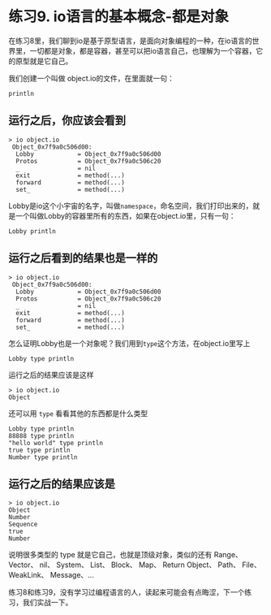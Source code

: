 # 练习9. io语言的基本概念-都是对象

在练习8里，我们聊到io是基于原型语言，是面向对象编程的一种，在io语言的世界里，一切都是对象，都是容器，甚至可以把io语言自己，也理解为一个容器，它的原型就是它自己。

我们创建一个叫做 object.io的文件，在里面就一句：

```
println
```

## 运行之后，你应该会看到

```
> io object.io
 Object_0x7f9a0c506d00:
  Lobby            = Object_0x7f9a0c506d00
  Protos           = Object_0x7f9a0c506c20
  _                = nil
  exit             = method(...)
  forward          = method(...)
  set_             = method(...)
```

Lobby是io这个小宇宙的名字，叫做`namespace`，命名空间，我们打印出来的，就是一个叫做Lobby的容器里所有的东西，如果在object.io里，只有一句：

```
Lobby println
```

## 运行之后看到的结果也是一样的

```
> io object.io
 Object_0x7f9a0c506d00:
  Lobby            = Object_0x7f9a0c506d00
  Protos           = Object_0x7f9a0c506c20
  _                = nil
  exit             = method(...)
  forward          = method(...)
  set_             = method(...)
```

怎么证明Lobby也是一个对象呢？我们用到`type`这个方法，在object.io里写上

```
Lobby type println
```

运行之后的结果应该是这样

```
> io object.io
Object
```

还可以用 `type` 看看其他的东西都是什么类型

```
Lobby type println
88888 type println
"hello world" type println
true type println
Number type println
```

## 运行之后的结果应该是

```
> io object.io
Object
Number
Sequence
true
Number
```

说明很多类型的 type 就是它自己，也就是顶级对象，类似的还有 Range、Vector、 nil、 System、 List、 Block、 Map、 Return Object、 Path、 File、 WeakLink、 Message、...

练习8和练习9，没有学习过编程语言的人，读起来可能会有点晦涩，下一个练习，我们实战一下。

